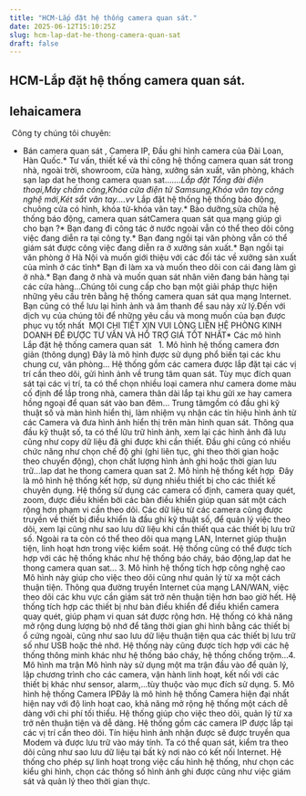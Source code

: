 ```yaml
---
title: "HCM-Lắp đặt hệ thống camera quan sát."
date: 2025-06-12T15:10:25Z
slug: hcm-lap-dat-he-thong-camera-quan-sat
draft: false
---
```


## HCM-Lắp đặt hệ thống camera quan sát.

## lehaicamera

​ ​Công ty chúng tôi chuyên:
* Bán camera quan sát , Camera IP, Đầu ghi hình camera của Đài Loan, Hàn Quốc.​* Tư vấn, thiết kế và thi công hệ thống camera quan sát trong nhà, ngoài trời, showroom, cửa hàng, xưởng sản xuất, văn phòng, khách sạn lap dat he thong camera quan sat…….​*Lắp đặt Tổng đài điện thoại,Máy chấm công,Khóa cửa điện tử Samsung,Khóa vân tay công nghệ mới,Két sắt vân tay....vv​* Lắp đặt hệ thống hệ thống báo động, chuông cửa có hình, khóa từ-khóa vân tay.​* Bảo dưỡng,sửa chữa hệ thống báo động, camera quan sát​Camera quan sát qua mạng giúp gì cho bạn ?​* Bạn đang đi công tác ở nước ngoài vẫn có thể theo dõi công việc đang diễn ra tại công ty.​* Bạn đang ngồi tại văn phòng vẫn có thể giám sát được công việc đang diễn ra ở xưởng sản xuất.​* Bạn ngồi tại văn phòng ở Hà Nội và muốn giới thiệu với các đối tác về xưởng sản xuất của mình ở các tỉnh​* Bạn đi làm xa và muốn theo dõi con cái đang làm gì ở nhà.​* Bạn đang ở nhà và muốn quan sát nhân viên đang bán hàng tại các cửa hàng…​Chúng tôi cung cấp cho bạn một giải pháp thực hiện những yêu cầu trên bằng hệ thống camera quan sát qua mạng Internet. Bạn cũng có thể lưu lại hình ảnh và âm thanh để sau này xử lý.​Đến với dịch vụ của chúng tôi để những yêu cầu và mong muốn của bạn được phục vụ tốt nhất​ ​ ​MỌI CHI TIẾT XIN VUI LÒNG LIÊN HỆ PHÒNG KINH DOANH ĐỂ ĐƯỢC TƯ VẤN VÀ HỔ TRỢ GIÁ TỐT NHẤT​* Các mô hình Lắp đặt hệ thống camera quan sát​ ​ ​ 1. Mô hình hệ thống camera đơn giản (thông dụng)​ ​Đây là mô hình được sử dụng phổ biến tại các khu chung cư, văn phòng... Hệ thống gồm các camera được lắp đặt tại các vị trí cần theo dõi, gửi hình ảnh về trung tâm quan sát. Tùy mục đích quan sát tại các vị trí, ta có thể chọn nhiều loại camera như camera dome màu cố định để lắp trong nhà, camera thân dài lắp tại khu gửi xe hay camera hồng ngoại để quan sát vào ban đêm... Trung tâmgồm có đầu ghi kỹ thuật số và màn hình hiển thị, làm nhiệm vụ nhận các tín hiệu hình ảnh từ các Camera và đưa hình ảnh hiển thị trên màn hình quan sát. Thông qua đầu kỹ thuật số, ta có thể lữu trữ hình ảnh, xem lại các hình ảnh đã lưu cũng như copy dữ liệu đã ghi được khi cần thiết. Đầu ghi cũng có nhiều chức năng như chọn chế độ ghi (ghi liên tục, ghi theo thời gian hoặc theo chuyển động), chọn chất lượng hình ảnh ghi hoặc thời gian lưu trữ...lap dat he thong camera quan sat​ 2. Mô hình hệ thống kết hợp​ ​ Đây là mô hình hệ thống kết hợp, sử dụng nhiều thiết bị cho các thiết kế chuyên dụng. Hệ thống sử dụng các camera cố định, camera quay quét, zoom, được điều khiển bởi các bàn điều khiển giúp quan sát một cách rộng hơn phạm vi cần theo dõi. Các dữ liệu từ các camera cũng được truyền về thiết bị điều khiển là đầu ghi kỹ thuật số, để quản lý việc theo dõi, xem lại cũng như sao lưu dữ liệu khi cần thiết qua các thiết bị lưu trữ số. Ngoài ra ta còn có thể theo dõi qua mạng LAN, Internet giúp thuận tiện, linh hoạt hơn trong việc kiểm soát. Hệ thống cũng có thể được tích hợp với các hệ thống khác như hệ thống báo cháy, báo động,lap dat he thong camera quan sat...​ 3. Mô hình hệ thống tích hợp công nghệ cao​ ​Mô hình này giúp cho việc theo dõi cũng như quản lý từ xa một cách thuận tiện. Thông qua đường truyền Internet của mạng LAN/WAN, việc theo dõi các khu vực cần giám sát trở nên thuận tiện hơn bao giờ hết. Hệ thống tích hợp các thiết bị như bàn điều khiển để điều khiển camera quay quét, giúp phạm vi quan sát được rộng hơn. Hệ thống có khả năng mở rộng dung lượng bộ nhớ để tăng thời gian ghi hình bằng các thiết bị ổ cứng ngoài, cũng như sao lưu dữ liệu thuận tiện qua các thiết bị lưu trữ số như USB hoặc thẻ nhớ. Hệ thống này cũng được tích hợp với các hệ thống thông minh khác như hệ thống báo cháy, hệ thống chống trộm...​4. Mô hình ma trận​ ​Mô hình này sử dụng một ma trận đầu vào để quản lý, lập chương trình cho các camera, vận hành linh hoạt, kết nối với các thiết bị khác như sensor, alarm,...tùy thuộc vào mục đích sử dụng.​ 5. Mô hình hệ thống Camera IP​ ​Đây là mô hình hệ thống Camera hiện đại nhất hiện nay với độ linh hoạt cao, khả năng mở rộng hệ thống một cách dễ dàng với chi phí tối thiểu. Hệ thống giúp cho việc theo dõi, quản lý từ xa trở nên thuận tiện và dễ dàng. Hệ thống gồm các camera IP được lắp tại các vị trí cần theo dõi. Tín hiệu hình ảnh nhận được sẽ được truyền qua Modem và được lưu trữ vào máy tính. Ta có thể quan sát, kiểm tra theo dõi cũng như sao lưu dữ liệu tại bất kỳ nơi nào có kết nối Internet. Hệ thống cho phép sự linh hoạt trong việc cấu hình hệ thống, như chọn các kiểu ghi hình, chọn các thông số hình ảnh ghi được cũng như việc giám sát và quản lý theo thời gian thực.​ ​ ​ ​